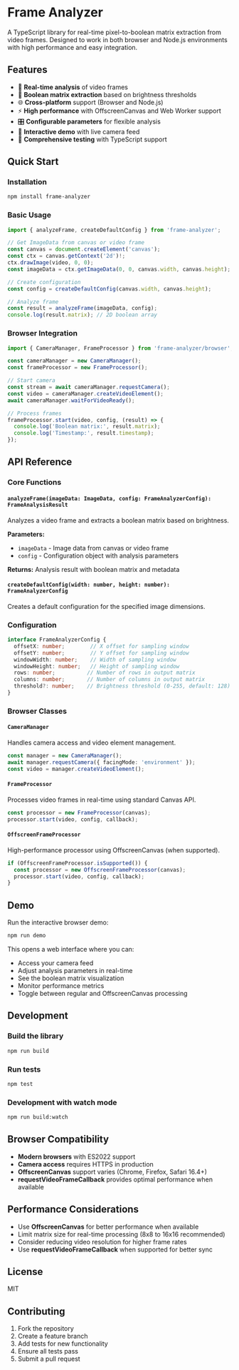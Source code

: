 # Frame Analyzer

A TypeScript library for real-time pixel-to-boolean matrix extraction from video frames. Designed to work in both browser and Node.js environments with high performance and easy integration.

## Features

- 🎥 **Real-time analysis** of video frames
- 🧮 **Boolean matrix extraction** based on brightness thresholds
- 🌐 **Cross-platform** support (Browser and Node.js)
- ⚡ **High performance** with OffscreenCanvas and Web Worker support
- 🎛️ **Configurable parameters** for flexible analysis
- 📱 **Interactive demo** with live camera feed
- 🧪 **Comprehensive testing** with TypeScript support

## Quick Start

### Installation

```bash
npm install frame-analyzer
```

### Basic Usage

```typescript
import { analyzeFrame, createDefaultConfig } from 'frame-analyzer';

// Get ImageData from canvas or video frame
const canvas = document.createElement('canvas');
const ctx = canvas.getContext('2d')!;
ctx.drawImage(video, 0, 0);
const imageData = ctx.getImageData(0, 0, canvas.width, canvas.height);

// Create configuration
const config = createDefaultConfig(canvas.width, canvas.height);

// Analyze frame
const result = analyzeFrame(imageData, config);
console.log(result.matrix); // 2D boolean array
```

### Browser Integration

```typescript
import { CameraManager, FrameProcessor } from 'frame-analyzer/browser';

const cameraManager = new CameraManager();
const frameProcessor = new FrameProcessor();

// Start camera
const stream = await cameraManager.requestCamera();
const video = cameraManager.createVideoElement();
await cameraManager.waitForVideoReady();

// Process frames
frameProcessor.start(video, config, (result) => {
  console.log('Boolean matrix:', result.matrix);
  console.log('Timestamp:', result.timestamp);
});
```

## API Reference

### Core Functions

#### `analyzeFrame(imageData: ImageData, config: FrameAnalyzerConfig): FrameAnalysisResult`

Analyzes a video frame and extracts a boolean matrix based on brightness.

**Parameters:**
- `imageData` - Image data from canvas or video frame
- `config` - Configuration object with analysis parameters

**Returns:** Analysis result with boolean matrix and metadata

#### `createDefaultConfig(width: number, height: number): FrameAnalyzerConfig`

Creates a default configuration for the specified image dimensions.

### Configuration

```typescript
interface FrameAnalyzerConfig {
  offsetX: number;        // X offset for sampling window
  offsetY: number;        // Y offset for sampling window
  windowWidth: number;    // Width of sampling window
  windowHeight: number;   // Height of sampling window
  rows: number;          // Number of rows in output matrix
  columns: number;       // Number of columns in output matrix
  threshold?: number;    // Brightness threshold (0-255, default: 128)
}
```

### Browser Classes

#### `CameraManager`

Handles camera access and video element management.

```typescript
const manager = new CameraManager();
await manager.requestCamera({ facingMode: 'environment' });
const video = manager.createVideoElement();
```

#### `FrameProcessor`

Processes video frames in real-time using standard Canvas API.

```typescript
const processor = new FrameProcessor(canvas);
processor.start(video, config, callback);
```

#### `OffscreenFrameProcessor`

High-performance processor using OffscreenCanvas (when supported).

```typescript
if (OffscreenFrameProcessor.isSupported()) {
  const processor = new OffscreenFrameProcessor(canvas);
  processor.start(video, config, callback);
}
```

## Demo

Run the interactive browser demo:

```bash
npm run demo
```

This opens a web interface where you can:
- Access your camera feed
- Adjust analysis parameters in real-time
- See the boolean matrix visualization
- Monitor performance metrics
- Toggle between regular and OffscreenCanvas processing

## Development

### Build the library

```bash
npm run build
```

### Run tests

```bash
npm test
```

### Development with watch mode

```bash
npm run build:watch
```

## Browser Compatibility

- **Modern browsers** with ES2022 support
- **Camera access** requires HTTPS in production
- **OffscreenCanvas** support varies (Chrome, Firefox, Safari 16.4+)
- **requestVideoFrameCallback** provides optimal performance when available

## Performance Considerations

- Use **OffscreenCanvas** for better performance when available
- Limit matrix size for real-time processing (8x8 to 16x16 recommended)
- Consider reducing video resolution for higher frame rates
- Use **requestVideoFrameCallback** when supported for better sync

## License

MIT

## Contributing

1. Fork the repository
2. Create a feature branch
3. Add tests for new functionality
4. Ensure all tests pass
5. Submit a pull request